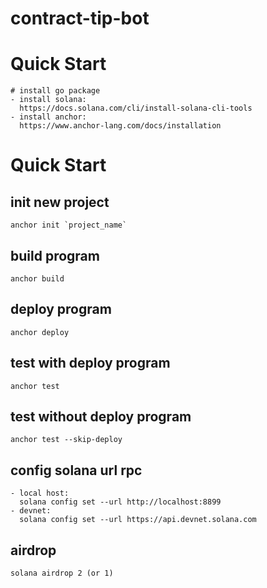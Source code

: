 # contract-tip-bot

# Quick Start

```
# install go package
- install solana:
  https://docs.solana.com/cli/install-solana-cli-tools
- install anchor:
  https://www.anchor-lang.com/docs/installation  
```

# Quick Start

## init new project
```
anchor init `project_name`
```

## build program
```
anchor build
```


## deploy program
```
anchor deploy
```

## test with deploy program
```
anchor test
```

## test without deploy program
```
anchor test --skip-deploy
```

## config solana url rpc
```
- local host:
  solana config set --url http://localhost:8899
- devnet:
  solana config set --url https://api.devnet.solana.com
```

## airdrop
```
solana airdrop 2 (or 1)
```


